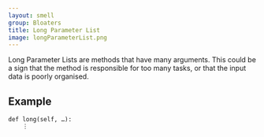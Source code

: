 ```yaml
---
layout: smell
group: Bloaters
title: Long Parameter List
image: longParameterList.png
---
```

Long Parameter Lists are methods that have many arguments. This could be a sign that the method is responsible for too many tasks, or that the input data is poorly organised.
## Example
    def long(self, …):
        ⋮